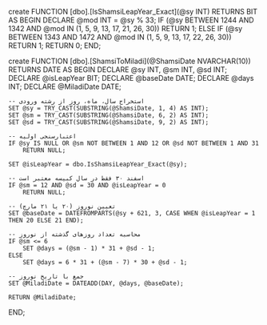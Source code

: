 
create FUNCTION [dbo].[IsShamsiLeapYear_Exact](@sy INT)
RETURNS BIT
AS
BEGIN
    DECLARE @mod INT = @sy % 33;
    IF (@sy BETWEEN 1244 AND 1342 AND @mod IN (1, 5, 9, 13, 17, 21, 26, 30))
        RETURN 1;
    ELSE IF (@sy BETWEEN 1343 AND 1472 AND @mod IN (1, 5, 9, 13, 17, 22, 26, 30))
        RETURN 1;
    RETURN 0;
END;

create FUNCTION [dbo].[ShamsiToMiladi](@ShamsiDate NVARCHAR(10))
RETURNS DATE
AS
BEGIN
    DECLARE @sy INT, @sm INT, @sd INT;
    DECLARE @isLeapYear BIT;
    DECLARE @baseDate DATE;
    DECLARE @days INT;
    DECLARE @MiladiDate DATE;

    -- استخراج سال، ماه، روز از رشته ورودی
    SET @sy = TRY_CAST(SUBSTRING(@ShamsiDate, 1, 4) AS INT);
    SET @sm = TRY_CAST(SUBSTRING(@ShamsiDate, 6, 2) AS INT);
    SET @sd = TRY_CAST(SUBSTRING(@ShamsiDate, 9, 2) AS INT);

    -- اعتبارسنجی اولیه
    IF @sy IS NULL OR @sm NOT BETWEEN 1 AND 12 OR @sd NOT BETWEEN 1 AND 31
        RETURN NULL;

    SET @isLeapYear = dbo.IsShamsiLeapYear_Exact(@sy);

    -- اسفند ۳۰ فقط در سال کبیسه معتبر است
    IF @sm = 12 AND @sd = 30 AND @isLeapYear = 0
        RETURN NULL;

    -- تعیین نوروز (۲۰ یا ۲۱ مارچ)
    SET @baseDate = DATEFROMPARTS(@sy + 621, 3, CASE WHEN @isLeapYear = 1 THEN 20 ELSE 21 END);

    -- محاسبه تعداد روزهای گذشته از نوروز
    IF @sm <= 6
        SET @days = (@sm - 1) * 31 + @sd - 1;
    ELSE
        SET @days = 6 * 31 + (@sm - 7) * 30 + @sd - 1;

    -- جمع با تاریخ نوروز
    SET @MiladiDate = DATEADD(DAY, @days, @baseDate);

    RETURN @MiladiDate;
END;
